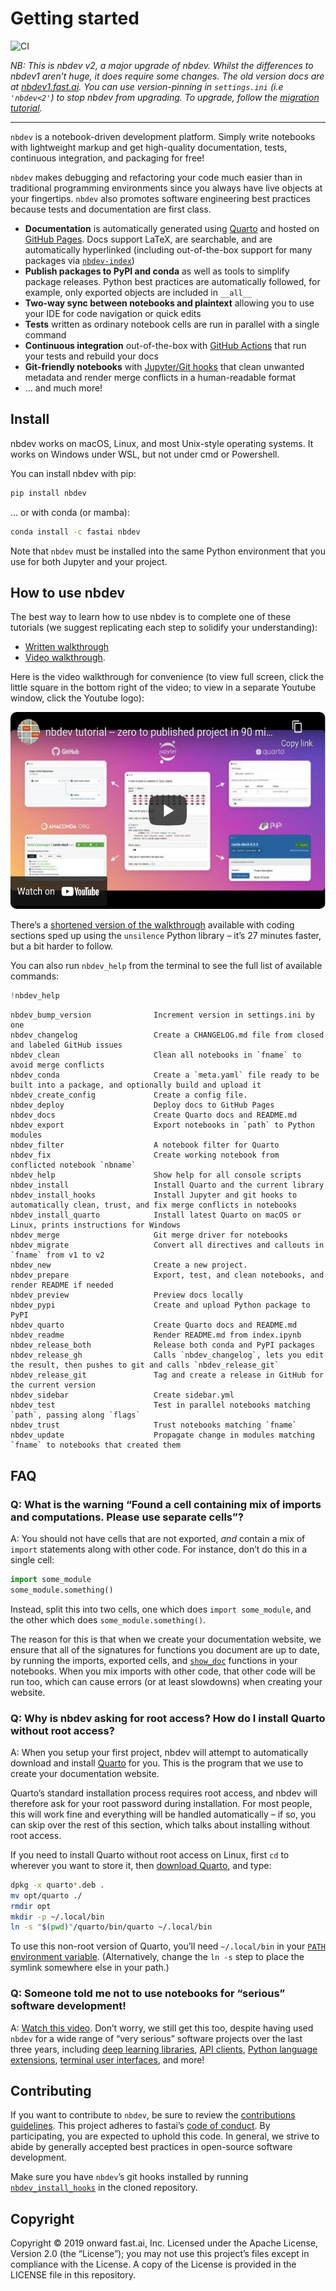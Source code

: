 Getting started
================

<!-- WARNING: THIS FILE WAS AUTOGENERATED! DO NOT EDIT! -->

<div>

![CI](https://github.com/fastai/nbdev/actions/workflows/test.yaml/badge.svg)

</div>

*NB: This is nbdev v2, a major upgrade of nbdev. Whilst the differences
to nbdev1 aren’t huge, it does require some changes. The old version
docs are at [nbdev1.fast.ai](https://nbdev1.fast.ai). You can use
version-pinning in `settings.ini` (i.e `'nbdev<2'`) to stop nbdev from
upgrading. To upgrade, follow the [migration
tutorial](https://nbdev.fast.ai/migrating.html).*

------------------------------------------------------------------------

`nbdev` is a notebook-driven development platform. Simply write
notebooks with lightweight markup and get high-quality documentation,
tests, continuous integration, and packaging for free!

`nbdev` makes debugging and refactoring your code much easier than in
traditional programming environments since you always have live objects
at your fingertips. `nbdev` also promotes software engineering best
practices because tests and documentation are first class.

- **Documentation** is automatically generated using
  [Quarto](https://quarto.org/) and hosted on [GitHub
  Pages](https://pages.github.com/). Docs support LaTeX, are searchable,
  and are automatically hyperlinked (including out-of-the-box support
  for many packages via
  [`nbdev-index`](https://github.com/fastai/nbdev-index))
- **Publish packages to PyPI and conda** as well as tools to simplify
  package releases. Python best practices are automatically followed,
  for example, only exported objects are included in `__all__`
- **Two-way sync between notebooks and plaintext** allowing you to use
  your IDE for code navigation or quick edits
- **Tests** written as ordinary notebook cells are run in parallel with
  a single command
- **Continuous integration** out-of-the-box with [GitHub
  Actions](https://github.com/features/actions) that run your tests and
  rebuild your docs
- **Git-friendly notebooks** with [Jupyter/Git
  hooks](/01_Tutorials/02_git_friendly_jupyter.ipynb) that clean
  unwanted metadata and render merge conflicts in a human-readable
  format
- … and much more!

## Install

nbdev works on macOS, Linux, and most Unix-style operating systems. It
works on Windows under WSL, but not under cmd or Powershell.

You can install nbdev with pip:

``` sh
pip install nbdev
```

… or with conda (or mamba):

``` sh
conda install -c fastai nbdev
```

Note that `nbdev` must be installed into the same Python environment
that you use for both Jupyter and your project.

## How to use nbdev

The best way to learn how to use nbdev is to complete one of these
tutorials (we suggest replicating each step to solidify your
understanding):

- [Written walkthrough](01_Tutorials/01_tutorial.ipynb)
- [Video walkthrough](https://www.youtube.com/watch?v=l7zS8Ld4_iA).

Here is the video walkthrough for convenience (to view full screen,
click the little square in the bottom right of the video; to view in a
separate Youtube window, click the Youtube logo):

<div style="text-align: center">

<div>

<a href="http://www.youtube.com/watch?v=l7zS8Ld4_iA" target="_blank"
title="nbdev walkthrough"><img
src="https://github.com/fastai/logos/raw/main/nbdev_walkthrough.png"
style="border-radius: 10px" width="560" height="315" /></a>

</div>

</div>

There’s a [shortened version of the
walkthrough](https://youtu.be/67FdzLSt4aA) available with coding
sections sped up using the `unsilence` Python library – it’s 27 minutes
faster, but a bit harder to follow.

You can also run `nbdev_help` from the terminal to see the full list of
available commands:

``` python
!nbdev_help
```

    nbdev_bump_version              Increment version in settings.ini by one
    nbdev_changelog                 Create a CHANGELOG.md file from closed and labeled GitHub issues
    nbdev_clean                     Clean all notebooks in `fname` to avoid merge conflicts
    nbdev_conda                     Create a `meta.yaml` file ready to be built into a package, and optionally build and upload it
    nbdev_create_config             Create a config file.
    nbdev_deploy                    Deploy docs to GitHub Pages
    nbdev_docs                      Create Quarto docs and README.md
    nbdev_export                    Export notebooks in `path` to Python modules
    nbdev_filter                    A notebook filter for Quarto
    nbdev_fix                       Create working notebook from conflicted notebook `nbname`
    nbdev_help                      Show help for all console scripts
    nbdev_install                   Install Quarto and the current library
    nbdev_install_hooks             Install Jupyter and git hooks to automatically clean, trust, and fix merge conflicts in notebooks
    nbdev_install_quarto            Install latest Quarto on macOS or Linux, prints instructions for Windows
    nbdev_merge                     Git merge driver for notebooks
    nbdev_migrate                   Convert all directives and callouts in `fname` from v1 to v2
    nbdev_new                       Create a new project.
    nbdev_prepare                   Export, test, and clean notebooks, and render README if needed
    nbdev_preview                   Preview docs locally
    nbdev_pypi                      Create and upload Python package to PyPI
    nbdev_quarto                    Create Quarto docs and README.md
    nbdev_readme                    Render README.md from index.ipynb
    nbdev_release_both              Release both conda and PyPI packages
    nbdev_release_gh                Calls `nbdev_changelog`, lets you edit the result, then pushes to git and calls `nbdev_release_git`
    nbdev_release_git               Tag and create a release in GitHub for the current version
    nbdev_sidebar                   Create sidebar.yml
    nbdev_test                      Test in parallel notebooks matching `path`, passing along `flags`
    nbdev_trust                     Trust notebooks matching `fname`
    nbdev_update                    Propagate change in modules matching `fname` to notebooks that created them

## FAQ

### Q: What is the warning “Found a cell containing mix of imports and computations. Please use separate cells”?

A: You should not have cells that are not exported, *and* contain a mix
of `import` statements along with other code. For instance, don’t do
this in a single cell:

``` python
import some_module
some_module.something()
```

Instead, split this into two cells, one which does `import some_module`,
and the other which does `some_module.something()`.

The reason for this is that when we create your documentation website,
we ensure that all of the signatures for functions you document are up
to date, by running the imports, exported cells, and
[`show_doc`](https://nbdev.fast.ai/showdoc.html#show_doc) functions in
your notebooks. When you mix imports with other code, that other code
will be run too, which can cause errors (or at least slowdowns) when
creating your website.

### Q: Why is nbdev asking for root access? How do I install Quarto without root access?

A: When you setup your first project, nbdev will attempt to
automatically download and install [Quarto](https://quarto.org/) for
you. This is the program that we use to create your documentation
website.

Quarto’s standard installation process requires root access, and nbdev
will therefore ask for your root password during installation. For most
people, this will work fine and everything will be handled automatically
– if so, you can skip over the rest of this section, which talks about
installing without root access.

If you need to install Quarto without root access on Linux, first `cd`
to wherever you want to store it, then [download
Quarto](https://quarto.org/docs/get-started/), and type:

``` bash
dpkg -x quarto*.deb .
mv opt/quarto ./
rmdir opt
mkdir -p ~/.local/bin
ln -s "$(pwd)"/quarto/bin/quarto ~/.local/bin
```

To use this non-root version of Quarto, you’ll need `~/.local/bin` in
your [`PATH` environment
variable](https://linuxize.com/post/how-to-add-directory-to-path-in-linux/).
(Alternatively, change the `ln -s` step to place the symlink somewhere
else in your path.)

### Q: Someone told me not to use notebooks for “serious” software development!

A: [Watch this video](https://youtu.be/9Q6sLbz37gk). Don’t worry, we
still get this too, despite having used `nbdev` for a wide range of
“very serious” software projects over the last three years, including
[deep learning libraries](https://github.com/fastai/fastai), [API
clients](https://github.com/fastai/ghapi), [Python language
extensions](https://github.com/fastai/fastcore), [terminal user
interfaces](https://github.com/nat/ghtop), and more!

## Contributing

If you want to contribute to `nbdev`, be sure to review the
[contributions
guidelines](https://github.com/fastai/nbdev/blob/master/CONTRIBUTING.md).
This project adheres to fastai’s [code of
conduct](https://github.com/fastai/nbdev/blob/master/CODE_OF_CONDUCT.md).
By participating, you are expected to uphold this code. In general, we
strive to abide by generally accepted best practices in open-source
software development.

Make sure you have `nbdev`’s git hooks installed by running
[`nbdev_install_hooks`](https://nbdev.fast.ai/clean.html#nbdev_install_hooks)
in the cloned repository.

## Copyright

Copyright © 2019 onward fast.ai, Inc. Licensed under the Apache License,
Version 2.0 (the “License”); you may not use this project’s files except
in compliance with the License. A copy of the License is provided in the
LICENSE file in this repository.
